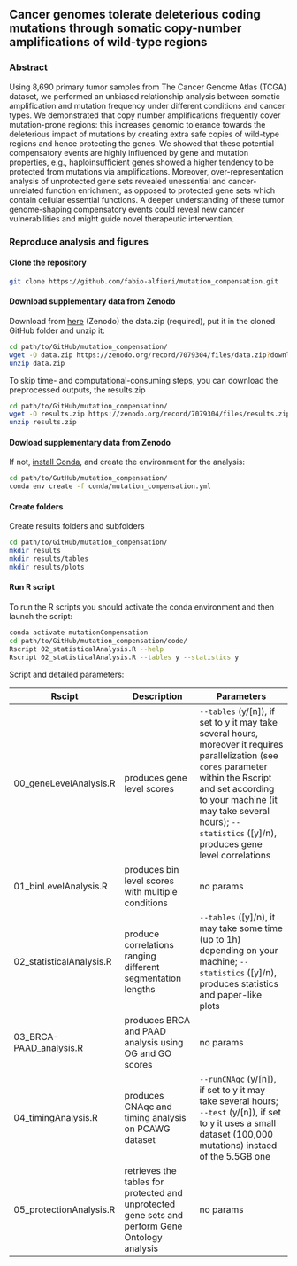 ## Cancer genomes tolerate deleterious coding mutations through somatic copy-number amplifications of wild-type regions

[comment]: <> (Replace with the correct DOI)
[comment]:[![](https://img.shields.io/badge/doi-10.1101/2021.02.13.429885-rec.svg)](https://doi.org/10.1101/2021.03.13.429885)

### Abstract

Using 8,690 primary tumor samples from The Cancer Genome Atlas (TCGA) dataset, we performed an unbiased relationship analysis between somatic amplification and mutation frequency under different conditions and cancer types. We demonstrated that copy number amplifications frequently cover mutation-prone regions: this increases genomic tolerance towards the deleterious impact of mutations by creating extra safe copies of wild-type regions and hence protecting the genes. We showed that these potential compensatory events are highly influenced by gene and mutation properties, e.g., haploinsufficient genes showed a higher tendency to be protected from mutations via amplifications. Moreover, over-representation analysis of unprotected gene sets revealed unessential and cancer-unrelated function enrichment, as opposed to protected gene sets which contain cellular essential functions. A deeper understanding of these tumor genome-shaping compensatory events could reveal new cancer vulnerabilities and might guide novel therapeutic intervention.


### Reproduce analysis and figures

#### Clone the repository

```bash
git clone https://github.com/fabio-alfieri/mutation_compensation.git
```
#### Download supplementary data from Zenodo 

Download from [here](https://doi.org/10.5281/zenodo.7065200) (Zenodo) the data.zip (required), put it in the cloned GitHub folder and unzip it:
```bash
cd path/to/GitHub/mutation_compensation/
wget -O data.zip https://zenodo.org/record/7079304/files/data.zip?download=1
unzip data.zip
```

To skip time- and computational-consuming steps, you can download the preprocessed outputs, the results.zip
```bash
cd path/to/GitHub/mutation_compensation/
wget -O results.zip https://zenodo.org/record/7079304/files/results.zip?download=1
unzip results.zip
```

#### Dowload supplementary data from Zenodo 

If not, [install Conda](https://docs.conda.io/projects/conda/en/latest/commands/install.html), and create the environment for the analysis:
```bash
cd path/to/GutHub/mutation_compensation/
conda env create -f conda/mutation_compensation.yml
```

#### Create folders

Create results folders and subfolders
```bash
cd path/to/GitHub/mutation_compensation/
mkdir results
mkdir results/tables
mkdir results/plots
```

#### Run R script

To run the R scripts you should activate the conda environment and then  launch the script:

```bash
conda activate mutationCompensation
cd path/to/GitHub/mutation_compensation/code/
Rscript 02_statisticalAnalysis.R --help
Rscript 02_statisticalAnalysis.R --tables y --statistics y
```

Script and detailed parameters:

| Rscipt | Description | Parameters |
| --- | --- | --- |
| 00_geneLevelAnalysis.R | produces gene level scores | `--tables` (y/[n]), if set to y it may take several hours, moreover it requires parallelization (see `cores` parameter within the Rscript and set according to your machine (it may take several hours); `--statistics` ([y]/n), produces gene level correlations |
| 01_binLevelAnalysis.R | produces bin level scores with multiple conditions | no params |
| 02_statisticalAnalysis.R | produce correlations ranging different segmentation lengths | `--tables` ([y]/n), it may take some time (up to 1h) depending on your machine; `--statistics` ([y]/n), produces statistics and paper-like plots |
| 03_BRCA-PAAD_analysis.R | produces BRCA and PAAD analysis using OG and GO scores | no params |
| 04_timingAnalysis.R | produces CNAqc and timing analysis on PCAWG dataset | `--runCNAqc` (y/[n]), if set to y it may take several hours; `--test` (y/[n]), if set to y it uses a small dataset (100,000 mutations) instaed of the 5.5GB one |
| 05_protectionAnalysis.R | retrieves the tables for protected and unprotected gene sets and perform Gene Ontology analysis | no params |

